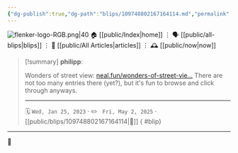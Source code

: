 ```yaml
---
{"dg-publish":true,"dg-path":"blips/109748802167164114.md","permalink":"/blips/109748802167164114/","title":"philipp on mastodon @ 2023-01-25"}
---
```



<div class="transclusion internal-embed is-loaded"><div class="markdown-embed">




![flenker-logo-RGB.png|40](/img/user/attachments/flenker-logo-RGB.png)
🏠 [[public/Index\|home]]  ⋮ 🗣️ [[public/all-blips\|blips]] ⋮  📝 [[public/All Articles\|articles]]  ⋮ 🕰️ [[public/now\|now]]


</div></div>


> [!summary] **philipp**:
>
> Wonders of street view: [neal.fun/wonders-of-street-vie…](https://neal.fun/wonders-of-street-view/)
> There are not too many entries there (yet?), but it's fun to browse and click through anyways.
> - - -
>
> 🗓️ <code>Wed, Jan 25, 2023</code>  · ✏️ <code> Fri, May 2, 2025</code>  · [[public/blips/109748802167164114\|🔗]]
{ #blip}


- - -

 👾
